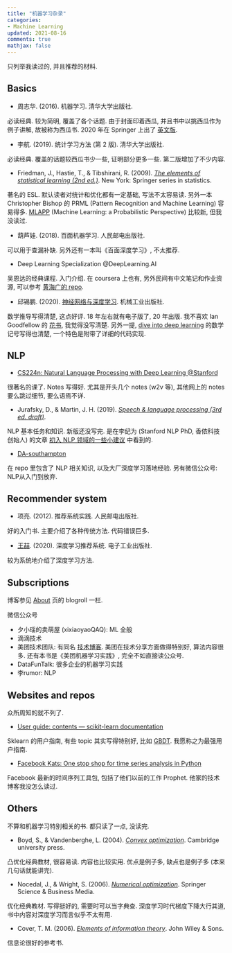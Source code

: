 ```yaml
---
title: "机器学习杂录"
categories: 
- Machine Learning
updated: 2021-08-16
comments: true
mathjax: false
---
```


只列举我读过的, 并且推荐的材料.

<!-- more -->

## Basics

- 周志华. (2016). 机器学习. 清华大学出版社.

必读经典. 较为简明, 覆盖了各个话题. 由于封面印着西瓜, 并且书中以挑西瓜作为例子讲解, 故被称为西瓜书. 2020 年在 Springer 上出了 [英文版](https://www.springer.com/gp/book/9789811519666).

- 李航. (2019). 统计学习方法 (第 2 版). 清华大学出版社.

必读经典. 覆盖的话题较西瓜书少一些, 证明部分更多一些. 第二版增加了不少内容.

- Friedman, J., Hastie, T., & Tibshirani, R. (2009). *[The elements of statistical learning (2nd ed.)](https://web.stanford.edu/~hastie/ElemStatLearn/)*. New York: Springer series in statistics.

著名的 ESL. 默认读者对统计和优化都有一定基础, 写法不太容易读. 另外一本 Christopher Bishop 的 PRML (Pattern Recognition and Machine Learning) 容易得多. [MLAPP](https://probml.github.io/pml-book/) (Machine Learning: a Probabilistic Perspective) 比较新, 但我没读过.

- 葫芦娃. (2018). 百面机器学习. 人民邮电出版社.

可以用于查漏补缺. 另外还有一本叫《百面深度学习》, 不太推荐.

- Deep Learning Specialization @DeepLearning.AI

吴恩达的经典课程. 入门介绍. 在 coursera 上也有, 另外民间有中文笔记和作业资源, 可以参考 [黄海广的 repo](https://github.com/fengdu78/deeplearning_ai_books).

- 邱锡鹏. (2020). [神经网络与深度学习](https://nndl.github.io/). 机械工业出版社.

数学推导写得清楚, 这点好评. 18 年左右就有电子版了, 20 年出版. 我不喜欢 Ian Goodfellow 的 [花书](https://www.deeplearningbook.org/), 我觉得没写清楚. 另外一提, [dive into deep learning](https://d2l.ai/chapter_preface/index.html) 的数学记号写得也清楚, 一个特色是附带了详细的代码实现.

## NLP

- [CS224n: Natural Language Processing with Deep Learning @Stanford](https://web.stanford.edu/class/cs224n/)

很著名的课了. Notes 写得好. 尤其是开头几个 notes (w2v 等), 其他网上的 notes 要么跳过细节, 要么语焉不详.

- Jurafsky, D., & Martin, J. H. (2019). *[Speech & language processing (3rd ed. draft)](https://web.stanford.edu/~jurafsky/slp3/)*. 

NLP 基本任务和知识. 新版还没写完. 是在李纪为 (Stanford NLP PhD, 香侬科技创始人) 的文章 [初入 NLP 领域的一些小建议](https://zhuanlan.zhihu.com/p/59184256) 中看到的.

- [DA-southampton](https://github.com/DA-southampton)

在 repo 里包含了 NLP 相关知识, 以及大厂深度学习落地经验. 另有微信公众号: NLP从入门到放弃.

## Recommender system

- 项亮. (2012). 推荐系统实践. 人民邮电出版社.

好的入门书. 主要介绍了各种传统方法. 代码错误巨多.

- [王喆](https://www.zhihu.com/people/wang-zhe-58). (2020). 深度学习推荐系统. 电子工业出版社.

较为系统地介绍了深度学习方法.

## Subscriptions

博客参见 [About](https://shiina18.github.io/about/) 页的 blogroll 一栏.

微信公众号

- 夕小瑶的卖萌屋 (xixiaoyaoQAQ): ML 全般
- 滴滴技术
- 美团技术团队: 有同名 [技术博客](https://tech.meituan.com/). 美团在技术分享方面做得特别好, 算法内容很多. 还有本书是《美团机器学习实践》, 完全不如直接读公众号.
- DataFunTalk: 很多企业的机器学习实践
- 李rumor: NLP


## Websites and repos

众所周知的就不列了.

- [User guide: contents — scikit-learn documentation](https://scikit-learn.org/stable/user_guide.html)

Sklearn 的用户指南, 有些 topic 其实写得特别好, 比如 [GBDT](https://scikit-learn.org/stable/modules/ensemble.html#gradient-tree-boosting). 我愿称之为最强用户指南.

- [Facebook Kats: One stop shop for time series analysis in Python](https://facebookresearch.github.io/Kats/)

Facebook 最新的时间序列工具包, 包括了他们以前的工作 Prophet. 他家的技术博客我没怎么读过.

## Others

不算和机器学习特别相关的书. 都只读了一点, 没读完.

- Boyd, S., & Vandenberghe, L. (2004). *[Convex optimization](https://web.stanford.edu/~boyd/cvxbook/)*. Cambridge university press.

凸优化经典教材, 很容易读. 内容也比较实用. 优点是例子多, 缺点也是例子多 (本来几句话就能讲完).

- Nocedal, J., & Wright, S. (2006). *[Numerical optimization](http://www.apmath.spbu.ru/cnsa/pdf/monograf/Numerical_Optimization2006.pdf)*. Springer Science & Business Media.

优化经典教材. 写得挺好的, 需要时可以当字典查. 深度学习时代梯度下降大行其道, 书中内容对深度学习而言似乎不太有用. 

- Cover, T. M. (2006). *[Elements of information theory](http://staff.ustc.edu.cn/~cgong821/Wiley.Interscience.Elements.of.Information.Theory.Jul.2006.eBook-DDU.pdf)*. John Wiley & Sons.

信息论很好的参考书.